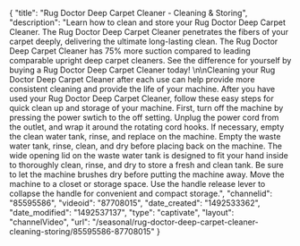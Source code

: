 {
    "title": "Rug Doctor Deep Carpet Cleaner - Cleaning & Storing",
    "description": "Learn how to clean and store your Rug Doctor Deep Carpet Cleaner. The Rug Doctor Deep Carpet Cleaner penetrates the fibers of your carpet deeply, delivering the ultimate long-lasting clean. The Rug Doctor Deep Carpet Cleaner has 75% more suction compared to leading comparable upright deep carpet cleaners. See the difference for yourself by buying a Rug Doctor Deep Carpet Cleaner today! \n\nCleaning your Rug Doctor Deep Carpet Cleaner after each use can help provide more consistent cleaning and provide the life of your machine. After you have used your Rug Doctor Deep Carpet Cleaner, follow these easy steps for quick clean up and storage of your machine. First, turn off the machine by pressing the power swtich to the off setting. Unplug the power cord from the outlet, and wrap it around the rotating cord hooks. If necessary, empty the clean water tank, rinse, and replace on the machine. Empty the waste water tank, rinse, clean, and dry before placing back on the machine. The wide opening lid on the waste water tank is designed to fit your hand inside to thoroughly clean, rinse, and dry to store a fresh and clean tank. Be sure to let the machine brushes dry before putting the machine away. Move the machine to a closet or storage space. Use the handle release lever to collapse the handle for convenient and compact storage.",
    "channelid": "85595586",
    "videoid": "87708015",
    "date_created": "1492533362",
    "date_modified": "1492537137",
    "type": "captivate",
    "layout": "channelVideo",
    "url": "\/seasonal\/rug-doctor-deep-carpet-cleaner-cleaning-storing\/85595586-87708015"
}